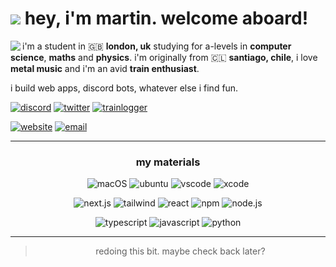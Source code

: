 # <img src="https://cdn.discordapp.com/emojis/1157901903749976074.webp?size=240&animated=true"> hey, i'm martin. welcome aboard!

[<img align="left" src="https://lanyard.cnrad.dev/api/488088713100918784?bg=1e3c46&theme=dark&borderRadius=1.5em&showDisplayName=true&hideStatus=true&hideSpotify=true" />](https://discord.com/users/488088713100918784)

i'm a student in :uk: **london, uk** studying for a-levels in **computer science**, **maths** and **physics**. i'm originally from :chile: **santiago, chile**, i love **metal music** and i'm an avid **train enthusiast**.

i build web apps, discord bots, whatever else i find fun.

[![discord](https://img.shields.io/badge/discord-2ube-5865F2?style=flat&logo=discord)](https://discord.com/users/488088713100918784)
[![twitter](https://img.shields.io/badge/twitter-@t__ub3-000000?style=flat&logo=x)](https://x.com/t_ub3)
[![trainlogger](https://img.shields.io/badge/trainlogger-tube-4A5F74?style=flat)](https://trainlogger.co.uk)

[![website](https://img.shields.io/badge/website-md3v.co.uk/contact-03BDFF?style=flat)](https://md3v.co.uk)
[![email](https://img.shields.io/badge/email_me-martin@mbfrias.co.uk-F02CF8?style=flat)](mailto:martin@mbfrias.co.uk)

<hr>
<div align="center">

  ### my materials
  ![macOS](https://img.shields.io/badge/mac%20os-000000?style=for-the-badge&logo=apple&logoColor=white)
  ![ubuntu](https://img.shields.io/badge/Ubuntu-E95420?style=for-the-badge&logo=ubuntu&logoColor=white)
  ![vscode](https://img.shields.io/badge/VSCode-0078D4?style=for-the-badge&logo=visual%20studio%20code&logoColor=white)
  ![xcode](https://img.shields.io/badge/Xcode-007ACC?style=for-the-badge&logo=Xcode&logoColor=white)

  ![next.js](https://img.shields.io/badge/next%20js-000000?style=for-the-badge&logo=nextdotjs&logoColor=white)
  ![tailwind](https://img.shields.io/badge/Tailwind_CSS-38B2AC?style=for-the-badge&logo=tailwind-css&logoColor=white)
  ![react](https://img.shields.io/badge/React-20232A?style=for-the-badge&logo=react&logoColor=61DAFB)
  ![npm](https://img.shields.io/badge/npm-CB3837?style=for-the-badge&logo=npm&logoColor=white)
  ![node.js](https://img.shields.io/badge/Node%20js-339933?style=for-the-badge&logo=nodedotjs&logoColor=white)
  
  ![typescript](https://img.shields.io/badge/TypeScript-007ACC?style=for-the-badge&logo=typescript&logoColor=white)
  ![javascript](https://img.shields.io/badge/JavaScript-323330?style=for-the-badge&logo=javascript&logoColor=F7DF1E)
  ![python](https://img.shields.io/badge/Python-FFD43B?style=for-the-badge&logo=python&logoColor=blue)
  
</div>
<hr>
<div align="center">
  
> redoing this bit. maybe check back later?

</div>
<!-- 🛠️ i'm currently working on LondonTransit, a discord bot which provides up-to-date travel information via [Transport for London's API](https://api-portal.tfl.gov.uk)

🌱 i'm learning -->

<!--
**mrtin42/mrtin42** is a ✨ _special_ ✨ repository because its `README.md` (this file) appears on your GitHub profile.

Here are some ideas to get you started:

- 🔭 I’m currently working on ...
- 🌱 I’m currently learning ...
- 👯 I’m looking to collaborate on ...
- 🤔 I’m looking for help with ...
- 💬 Ask me about ...
- 📫 How to reach me: ...
- 😄 Pronouns: ...
- ⚡ Fun fact: ...

🏗️
![next.js](https://img.shields.io/badge/next%20js-000000?style=for-the-badge&logo=nextdotjs&logoColor=white)
![tailwind](https://img.shields.io/badge/Tailwind_CSS-38B2AC?style=for-the-badge&logo=tailwind-css&logoColor=white)
![react](https://img.shields.io/badge/React-20232A?style=for-the-badge&logo=react&logoColor=61DAFB)
![npm](https://img.shields.io/badge/npm-CB3837?style=for-the-badge&logo=npm&logoColor=white)
![node.js](https://img.shields.io/badge/Node%20js-339933?style=for-the-badge&logo=nodedotjs&logoColor=white)

-->
